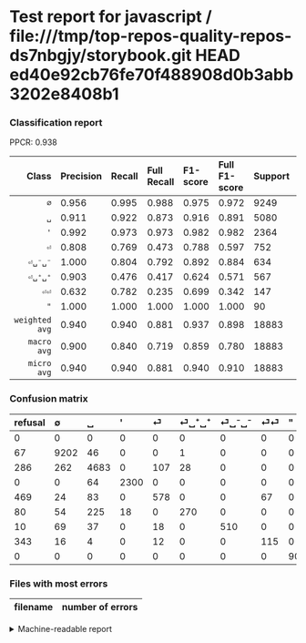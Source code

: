 # Test report for javascript / file:///tmp/top-repos-quality-repos-ds7nbgjy/storybook.git HEAD ed40e92cb76fe70f488908d0b3abb3202e8408b1

### Classification report

PPCR: 0.938

| Class | Precision | Recall | Full Recall | F1-score | Full F1-score | Support | Full Support | PPCR |
|------:|:----------|:-------|:------------|:---------|:---------|:--------|:-------------|:-----|
| `∅` | 0.956| 0.995| 0.988| 0.975| 0.972| 9249| 9316| 0.993 |
| `␣` | 0.911| 0.922| 0.873| 0.916| 0.891| 5080| 5366| 0.947 |
| `'` | 0.992| 0.973| 0.973| 0.982| 0.982| 2364| 2364| 1.000 |
| `⏎` | 0.808| 0.769| 0.473| 0.788| 0.597| 752| 1221| 0.616 |
| `⏎␣⁻␣⁻` | 1.000| 0.804| 0.792| 0.892| 0.884| 634| 644| 0.984 |
| `⏎␣⁺␣⁺` | 0.903| 0.476| 0.417| 0.624| 0.571| 567| 647| 0.876 |
| `⏎⏎` | 0.632| 0.782| 0.235| 0.699| 0.342| 147| 490| 0.300 |
| `"` | 1.000| 1.000| 1.000| 1.000| 1.000| 90| 90| 1.000 |
| `weighted avg` | 0.940| 0.940| 0.881| 0.937| 0.898| 18883| 20138| 0.938 |
| `macro avg` | 0.900| 0.840| 0.719| 0.859| 0.780| 18883| 20138| 0.938 |
| `micro avg` | 0.940| 0.940| 0.881| 0.940| 0.910| 18883| 20138| 0.938 |

### Confusion matrix

|refusal|  ∅| ␣| '| ⏎| ⏎␣⁺␣⁺| ⏎␣⁻␣⁻| ⏎⏎| "| 
|:---|:---|:---|:---|:---|:---|:---|:---|:---|
|0 |0 |0 |0 |0 |0 |0 |0 |0 |
|67 |9202 |46 |0 |0 |1 |0 |0 |0 |
|286 |262 |4683 |0 |107 |28 |0 |0 |0 |
|0 |0 |64 |2300 |0 |0 |0 |0 |0 |
|469 |24 |83 |0 |578 |0 |0 |67 |0 |
|80 |54 |225 |18 |0 |270 |0 |0 |0 |
|10 |69 |37 |0 |18 |0 |510 |0 |0 |
|343 |16 |4 |0 |12 |0 |0 |115 |0 |
|0 |0 |0 |0 |0 |0 |0 |0 |90 |

### Files with most errors

| filename | number of errors|
|:----:|:-----|

<details>
    <summary>Machine-readable report</summary>
```json
{
  "cl_report": {"\"": {"f1-score": 1.0, "precision": 1.0, "recall": 1.0, "support": 90}, "\u0027": {"f1-score": 0.9824861170439982, "precision": 0.9922346850733391, "recall": 0.9729272419627749, "support": 2364}, "macro avg": {"f1-score": 0.859499464320677, "precision": 0.9002616138095836, "recall": 0.840154103954957, "support": 18883}, "micro avg": {"f1-score": 0.9398930254726473, "precision": 0.9398930254726473, "recall": 0.9398930254726473, "support": 18883}, "weighted avg": {"f1-score": 0.9373033660751374, "precision": 0.9399812769870259, "recall": 0.9398930254726473, "support": 18883}, "\u2205": {"f1-score": 0.9749947022674296, "precision": 0.9558533291783525, "recall": 0.9949183695534652, "support": 9249}, "\u23ce": {"f1-score": 0.7880027266530334, "precision": 0.8083916083916084, "recall": 0.7686170212765957, "support": 752}, "\u23ce\u23ce": {"f1-score": 0.6990881458966566, "precision": 0.6318681318681318, "recall": 0.782312925170068, "support": 147}, "\u23ce\u2423\u207a\u2423\u207a": {"f1-score": 0.6235565819861432, "precision": 0.903010033444816, "recall": 0.47619047619047616, "support": 567}, "\u23ce\u2423\u207b\u2423\u207b": {"f1-score": 0.8916083916083917, "precision": 1.0, "recall": 0.804416403785489, "support": 634}, "\u2423": {"f1-score": 0.9162590491097632, "precision": 0.9107351225204201, "recall": 0.9218503937007874, "support": 5080}},
  "cl_report_full": {"\"": {"f1-score": 1.0, "precision": 1.0, "recall": 1.0, "support": 90}, "\u0027": {"f1-score": 0.9824861170439982, "precision": 0.9922346850733391, "recall": 0.9729272419627749, "support": 2364}, "macro avg": {"f1-score": 0.7799286561431804, "precision": 0.9002616138095836, "recall": 0.7188399774328671, "support": 20138}, "micro avg": {"f1-score": 0.909664027062351, "precision": 0.9398930254726473, "recall": 0.8813188995928096, "support": 20138}, "weighted avg": {"f1-score": 0.8978880609216384, "precision": 0.9311891005901188, "recall": 0.8813188995928096, "support": 20138}, "\u2205": {"f1-score": 0.9715462176001689, "precision": 0.9558533291783525, "recall": 0.9877629884070417, "support": 9316}, "\u23ce": {"f1-score": 0.597107438016529, "precision": 0.8083916083916084, "recall": 0.47338247338247336, "support": 1221}, "\u23ce\u23ce": {"f1-score": 0.3422619047619047, "precision": 0.6318681318681318, "recall": 0.23469387755102042, "support": 490}, "\u23ce\u2423\u207a\u2423\u207a": {"f1-score": 0.5708245243128964, "precision": 0.903010033444816, "recall": 0.41731066460587324, "support": 647}, "\u23ce\u2423\u207b\u2423\u207b": {"f1-score": 0.8838821490467937, "precision": 1.0, "recall": 0.7919254658385093, "support": 644}, "\u2423": {"f1-score": 0.8913208983631519, "precision": 0.9107351225204201, "recall": 0.8727171077152441, "support": 5366}},
  "ppcr": 0.9376800079451783
}
```
</details>

